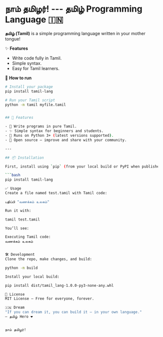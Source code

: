 # நாம் தமிழர்! --- தமிழ் Programming Language 🇮🇳

**தமிழ் (Tamil)** is a simple programming language written in your mother tongue!

✨ **Features**
- Write code fully in Tamil.
- Simple syntax.
- Easy for Tamil learners.

📌 **How to run**

```bash
# Install your package
pip install tamil-lang

# Run your Tamil script
python -m tamil myfile.tamil


## 🌟 Features

- 💙 Write programs in pure Tamil.
- ✨ Simple syntax for beginners and students.
- 🚀 Runs on Python 3+ (latest versions supported).
- 📖 Open source — improve and share with your community.

---

## 📦 Installation

First, install using `pip` (from your local build or PyPI when published):

```bash
pip install tamil-lang

✅ Usage
Create a file named test.tamil with Tamil code:

பதிப்பி "வணக்கம் உலகம்"

Run it with:

tamil test.tamil

You’ll see:

Executing Tamil code:
வணக்கம் உலகம்


🛠️ Development
Clone the repo, make changes, and build:

python -m build

Install your local build:

pip install dist/tamil_lang-1.0.0-py3-none-any.whl

📜 License
MIT License — Free for everyone, forever.

🇮🇳 Dream
"If you can dream it, you can build it — in your own language."
– தமிழ் Hero ❤️


நாம் தமிழர்!
